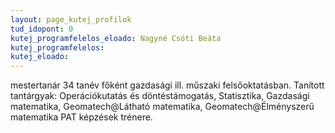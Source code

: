 ```yaml
---
layout: page_kutej_profilok
tud_idopont: 0
kutej_programfelelos_eloado: Nagyné Csóti Beáta
kutej_programfelelos: 
kutej_eloado: 
---
```


mestertanár 34 tanév főként gazdasági ill. műszaki felsőoktatásban. 
Tanított tantárgyak: Operációkutatás és döntéstámogatás, Statisztika, Gazdasági matematika, Geomatech@Látható matematika, Geomatech@Élményszerű matematika PAT képzések trénere.